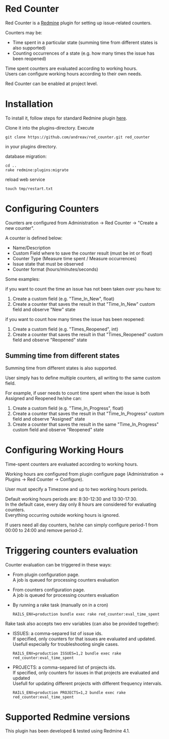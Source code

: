 # Red Counter

Red Counter is a [Redmine](https://redmine.org) plugin for setting up issue-related counters.

Counters may be:
- Time spent in a particular state (summing time from different states is also supported)
- Counting occurrences of a state (e.g. how many times the issue has been reopened)

Time spent counters are evaluated according to working hours.  
Users can configure working hours according to their own needs.

Red Counter can be enabled at project level.

# Installation

To install it, follow steps for standard Redmine plugin [here](https://www.redmine.org/projects/redmine/wiki/plugins).

Clone it into the plugins-directory. Execute

    git clone https://github.com/andreav/red_counter.git red_counter

in your plugins directory.

database migration:

    cd ..
    rake redmine:plugins:migrate

reload web service

    touch tmp/restart.txt


# Configuring Counters

Counters are configured from Administration -> Red Counter -> "Create a new counter".

A counter is defined below:

- Name/Description
- Custom Field where to save the counter result (must be int or float)
- Counter Type (Measure time spent / Measure occurrences)
- Issue state that must be observed
- Counter format (hours/minutes/seconds)

Some examples:

if you want to count the time an issue has not been taken over you have to:

1. Create a custom field (e.g. "Time_In_New", float)
1. Create a counter that saves the result in that "Time_In_New" custom field and observe "New" state

if you want to count how many times the issue has been reopened:

1. Create a custom field (e.g. "Times_Reopened", int)
1. Create a counter that saves the result in that "Times_Reopened" custom field and observe "Reopened" state

## Summing time from different states

Summing time from different states is also supported.

User simply has to define multiple counters, all writing to the same custom field.

For example, if user needs to count time spent when the issue is both Assigned and Reopened he/she can:

1. Create a custom field (e.g. "Time_In_Progress", float)
1. Create a counter that saves the result in that "Time_In_Progress" custom field and observe "Assigned" state
1. Create a counter that saves the result in the same "Time_In_Progress" custom field and observe "Reopened" state


# Configuring Working Hours

Time-spent counters are evaluated according to working hours.  

Working hours are configured from plugin configure page (Administration -> Plugins -> Red Counter -> Configure).

User must specify a Timezone and up to two working hours periods.

Default working hours periods are: 8:30-12:30 and 13:30-17:30.  
In the default case, every day only 8 hours are considered for evaluating counters.  
Everything occurring outside working hours is ignored.

If users need all day counters, he/she can simply configure period-1 from 00:00 to 24:00 and remove period-2. 

# Triggering counters evaluation

Counter evaluation can be triggered in these ways:

- From plugin configuration page.  
A job is queued for processing counters evaluation

- From counters configuration page.  
A job is queued for processing counters evaluation
- By running a rake task (manually on in a cron)  
  
  `RAILS_ENV=production bundle exec rake red_counter:eval_time_spent`
  
Rake task also accepts two env variables (can also be provided together):

- ISSUES: a comma-separed list of issue ids.  
  If specified, only counters for that issues are evaluated and updated.  
  Usefull especially for troubleshooting single cases.

  `RAILS_ENV=production ISSUES=1,2 bundle exec rake red_counter:eval_time_spent`


- PROJECTS: a comma-separed list of projects ids.  
  If specified, only counters for issues in that projects are evaluated and updated  
  Usefull for updating different projects with different frequency intervals.

  `RAILS_ENV=production PROJECTS=1,2 bundle exec rake red_counter:eval_time_spent`


# Supported Redmine versions

This plugin has been developed & tested using Redmine 4.1.